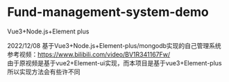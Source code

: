 # Fund-management-system-demo
Vue3+Node.js+Element plus

2022/12/08
基于Vue3+Node.js+Element-plus/mongodb实现的自己管理系统
<br>
参考视频：https://www.bilibili.com/video/BV1R341167Fw/
<br>
由于原视频是基于vue2+Element-ui实现，而本项目是基于vue3+Element-plus
所以实现方法会有些许不同
